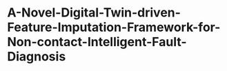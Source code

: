 # A-Novel-Digital-Twin-driven-Feature-Imputation-Framework-for-Non-contact-Intelligent-Fault-Diagnosis